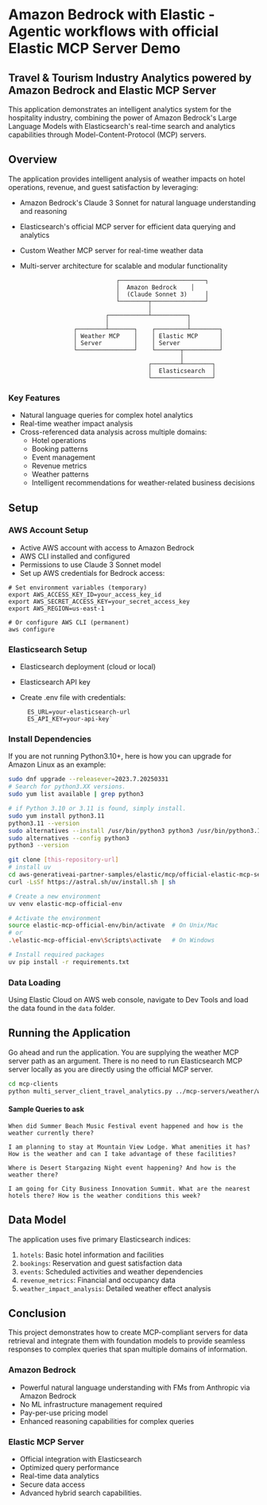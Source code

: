 # Amazon Bedrock with Elastic - Agentic workflows with official Elastic MCP Server Demo

## Travel & Tourism Industry Analytics powered by Amazon Bedrock and Elastic MCP Server

This application demonstrates an intelligent analytics system for the hospitality industry, combining the power of Amazon Bedrock's Large Language Models with Elasticsearch's real-time search and analytics capabilities through Model-Content-Protocol (MCP) servers.

## Overview 

The application provides intelligent analysis of weather impacts on hotel operations, revenue, and guest satisfaction by leveraging: 
- Amazon Bedrock's Claude 3 Sonnet for natural language understanding and reasoning 
- Elasticsearch's official MCP server for efficient data querying and analytics 
- Custom Weather MCP server for real-time weather data 
- Multi-server architecture for scalable and modular functionality 

                                 ┌────────────────────────┐
                                 │  Amazon Bedrock 	  │
                                 │  (Claude Sonnet 3)     │
                                 └────────┬───────────────┘
                                          │
                              ┌───────────┴──────────┐
                              │                      │
                     ┌────────┴───────┐    ┌─────────┴────────┐
                     │ Weather MCP    │    │ Elastic MCP      │
                     │ Server         │    │ Server           │
                     └────────────────┘    └───────┬──────────┘
                                                   │
                                          ┌────────┴────────┐
                                          │  Elasticsearch  │
                                          └─────────────────┘

### Key Features 
- Natural language queries for complex hotel analytics 
- Real-time weather impact analysis 
- Cross-referenced data analysis across multiple domains: 
	- Hotel operations 
	- Booking patterns 
	- Event management 
	- Revenue metrics 
	- Weather patterns 
	- Intelligent recommendations for weather-related business decisions

## Setup

### AWS Account Setup
- Active AWS account with access to Amazon Bedrock 
- AWS CLI installed and configured 
- Permissions to use Claude 3 Sonnet model
- Set up AWS credentials for Bedrock access:

```shell
# Set environment variables (temporary)
export AWS_ACCESS_KEY_ID=your_access_key_id
export AWS_SECRET_ACCESS_KEY=your_secret_access_key
export AWS_REGION=us-east-1

# Or configure AWS CLI (permanent)
aws configure
```

### Elasticsearch Setup

- Elasticsearch deployment (cloud or local)
- Elasticsearch API key
- Create .env file with credentials:
    
        ES_URL=your-elasticsearch-url 
        ES_API_KEY=your-api-key`

### Install Dependencies
If you are not running Python3.10+, here is how you can upgrade for Amazon Linux as an example:

```bash
sudo dnf upgrade --releasever=2023.7.20250331
# Search for python3.XX versions. 
sudo yum list available | grep python3

# if Python 3.10 or 3.11 is found, simply install.
sudo yum install python3.11
python3.11 --version
sudo alternatives --install /usr/bin/python3 python3 /usr/bin/python3.11 1
sudo alternatives --config python3
python3 --version
```


```bash
git clone [this-repository-url]
# install uv
cd aws-generativeai-partner-samples/elastic/mcp/official-elastic-mcp-server-demo
curl -LsSf https://astral.sh/uv/install.sh | sh

# Create a new environment
uv venv elastic-mcp-official-env

# Activate the environment
source elastic-mcp-official-env/bin/activate  # On Unix/Mac
# or
.\elastic-mcp-official-env\Scripts\activate   # On Windows

# Install required packages
uv pip install -r requirements.txt
```

### Data Loading
Using Elastic Cloud on AWS web console, navigate to Dev Tools and load the data found in the `data` folder.

## Running the Application
Go ahead and run the application. You are supplying the weather MCP server path as an argument. There is no need to run Elasticsearch MCP server locally as you are directly using the official MCP server.

```bash
cd mcp-clients
python multi_server_client_travel_analytics.py ../mcp-servers/weather/weather.py
```

#### Sample Queries to ask

```
When did Summer Beach Music Festival event happened and how is the weather currently there?
```

```
I am planning to stay at Mountain View Lodge. What amenities it has? How is the weather and can I take advantage of these facilities?
```

```
Where is Desert Stargazing Night event happening? And how is the weather there?
```

```
I am going for City Business Innovation Summit. What are the nearest hotels there? How is the weather conditions this week?
```

##  Data Model
The application uses five primary Elasticsearch indices:

1. `hotels`: Basic hotel information and facilities
2. `bookings`: Reservation and guest satisfaction data
3. `events`: Scheduled activities and weather dependencies
4. `revenue_metrics`: Financial and occupancy data
5. `weather_impact_analysis`: Detailed weather effect analysis

## Conclusion
This project demonstrates how to create MCP-compliant servers for data retrieval and integrate them with foundation models to provide seamless responses to complex queries that span multiple domains of information.
### Amazon Bedrock

- Powerful natural language understanding with FMs from Anthropic via Amazon Bedrock
- No ML infrastructure management required
- Pay-per-use pricing model
- Enhanced reasoning capabilities for complex queries

### Elastic MCP Server

- Official integration with Elasticsearch
- Optimized query performance
- Real-time data analytics
- Secure data access
- Advanced hybrid search capabilities.
